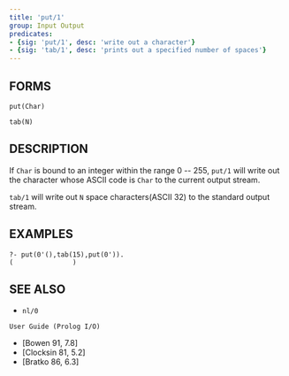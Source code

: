 ```yaml
---
title: 'put/1'
group: Input Output
predicates:
- {sig: 'put/1', desc: 'write out a character'}
- {sig: 'tab/1', desc: 'prints out a specified number of spaces'}
---
```


## FORMS
```
put(Char)

tab(N)
```
## DESCRIPTION

If `Char` is bound to an integer within the range 0 -- 255, `put/1` will write out the character whose ASCII code is `Char` to the current output stream.

`tab/1` will write out `N` space characters(ASCII 32) to the standard output stream.


## EXAMPLES

```
?- put(0'(),tab(15),put(0')).
(               )
```

## SEE ALSO

- `nl/0`  

`User Guide (Prolog I/O)`  
- [Bowen 91, 7.8]  
- [Clocksin 81, 5.2]  
- [Bratko 86, 6.3]
